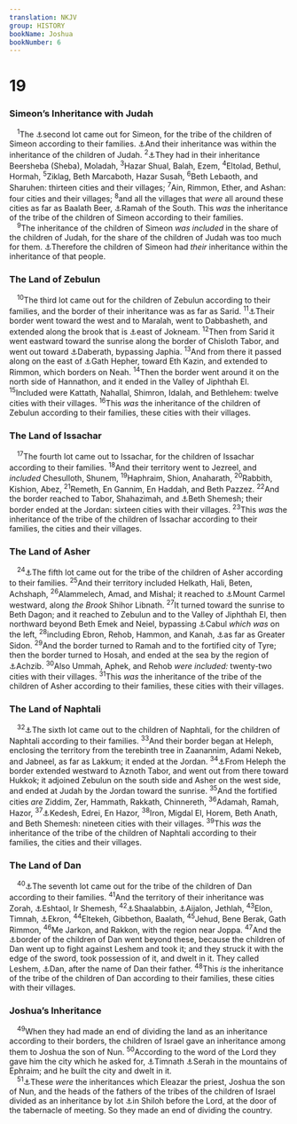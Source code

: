 ```yaml
---
translation: NKJV
group: HISTORY
bookName: Joshua 
bookNumber: 6
---
```


<div class="title"><h1>19</h1><h3>Simeon’s Inheritance with Judah</h3></div>
<span class="verse gios_19_1"> <sup>1</sup>The <a data-toggle="tooltip" data-placement="bottom" title="Judg. 1:3">⚓</a>second lot came out for Simeon, for the tribe of the children of Simeon according to their families. <a data-toggle="tooltip" data-placement="bottom" title="Josh. 19:9">⚓</a>And their inheritance was within the inheritance of the children of Judah. </span>
<span class="verse gios_19_2"><sup>2</sup><a data-toggle="tooltip" data-placement="bottom" title="1 Chr. 4:28">⚓</a>They had in their inheritance Beersheba (Sheba), Moladah, </span>
<span class="verse gios_19_3"><sup>3</sup>Hazar Shual, Balah, Ezem, </span>
<span class="verse gios_19_4"><sup>4</sup>Eltolad, Bethul, Hormah, </span>
<span class="verse gios_19_5"><sup>5</sup>Ziklag, Beth Marcaboth, Hazar Susah, </span>
<span class="verse gios_19_6"><sup>6</sup>Beth Lebaoth, and Sharuhen: thirteen cities and their villages; </span>
<span class="verse gios_19_7"><sup>7</sup>Ain, Rimmon, Ether, and Ashan: four cities and their villages; </span>
<span class="verse gios_19_8"><sup>8</sup>and all the villages that <i>were</i> all around these cities as far as Baalath Beer, <a data-toggle="tooltip" data-placement="bottom" title="1 Sam. 30:27">⚓</a>Ramah of the South. This <i>was</i> the inheritance of the tribe of the children of Simeon according to their families.<br/></span>
<span class="verse gios_19_9"> <sup>9</sup>The inheritance of the children of Simeon <i>was</i> <i>included</i> in the share of the children of Judah, for the share of the children of Judah was too much for them. <a data-toggle="tooltip" data-placement="bottom" title="Josh. 19:1">⚓</a>Therefore the children of Simeon had <i>their</i> inheritance within the inheritance of that people.<br/></span>
<div class="title"><h3>The Land of Zebulun</h3></div>
<span class="verse gios_19_10"> <sup>10</sup>The third lot came out for the children of Zebulun according to their families, and the border of their inheritance was as far as Sarid. </span>
<span class="verse gios_19_11"><sup>11</sup><a data-toggle="tooltip" data-placement="bottom" title="Gen. 49:13">⚓</a>Their border went toward the west and to Maralah, went to Dabbasheth, and extended along the brook that is <a data-toggle="tooltip" data-placement="bottom" title="Josh. 12:22">⚓</a>east of Jokneam. </span>
<span class="verse gios_19_12"><sup>12</sup>Then from Sarid it went eastward toward the sunrise along the border of Chisloth Tabor, and went out toward <a data-toggle="tooltip" data-placement="bottom" title="1 Chr. 6:72">⚓</a>Daberath, bypassing Japhia. </span>
<span class="verse gios_19_13"><sup>13</sup>And from there it passed along on the east of <a data-toggle="tooltip" data-placement="bottom" title="2 Kin. 14:25">⚓</a>Gath Hepher, toward Eth Kazin, and extended to Rimmon, which borders on Neah. </span>
<span class="verse gios_19_14"><sup>14</sup>Then the border went around it on the north side of Hannathon, and it ended in the Valley of Jiphthah El. </span>
<span class="verse gios_19_15"><sup>15</sup>Included were Kattath, Nahallal, Shimron, Idalah, and Bethlehem: twelve cities with their villages. </span>
<span class="verse gios_19_16"><sup>16</sup>This <i>was</i> the inheritance of the children of Zebulun according to their families, these cities with their villages.<br/></span>
<div class="title"><h3>The Land of Issachar</h3></div>
<span class="verse gios_19_17"> <sup>17</sup>The fourth lot came out to Issachar, for the children of Issachar according to their families. </span>
<span class="verse gios_19_18"><sup>18</sup>And their territory went to Jezreel, and <i>included</i> Chesulloth, Shunem, </span>
<span class="verse gios_19_19"><sup>19</sup>Haphraim, Shion, Anaharath, </span>
<span class="verse gios_19_20"><sup>20</sup>Rabbith, Kishion, Abez, </span>
<span class="verse gios_19_21"><sup>21</sup>Remeth, En Gannim, En Haddah, and Beth Pazzez. </span>
<span class="verse gios_19_22"><sup>22</sup>And the border reached to Tabor, Shahazimah, and <a data-toggle="tooltip" data-placement="bottom" title="Josh. 15:10; Judg. 1:33">⚓</a>Beth Shemesh; their border ended at the Jordan: sixteen cities with their villages. </span>
<span class="verse gios_19_23"><sup>23</sup>This <i>was</i> the inheritance of the tribe of the children of Issachar according to their families, the cities and their villages.<br/></span>
<div class="title"><h3>The Land of Asher</h3></div>
<span class="verse gios_19_24"> <sup>24</sup><a data-toggle="tooltip" data-placement="bottom" title="Judg. 1:31, 32">⚓</a>The fifth lot came out for the tribe of the children of Asher according to their families. </span>
<span class="verse gios_19_25"><sup>25</sup>And their territory included Helkath, Hali, Beten, Achshaph, </span>
<span class="verse gios_19_26"><sup>26</sup>Alammelech, Amad, and Mishal; it reached to <a data-toggle="tooltip" data-placement="bottom" title="1 Sam. 15:12; 1 Kin. 18:20; Is. 33:9; 35:2; Jer. 46:18">⚓</a>Mount Carmel westward, along <i>the</i> <i>Brook</i> Shihor Libnath. </span>
<span class="verse gios_19_27"><sup>27</sup>It turned toward the sunrise to Beth Dagon; and it reached to Zebulun and to the Valley of Jiphthah El, then northward beyond Beth Emek and Neiel, bypassing <a data-toggle="tooltip" data-placement="bottom" title="1 Kin. 9:13">⚓</a>Cabul <i>which</i> <i>was</i> on the left, </span>
<span class="verse gios_19_28"><sup>28</sup>including Ebron, Rehob, Hammon, and Kanah, <a data-toggle="tooltip" data-placement="bottom" title="Gen. 10:19; Josh. 11:8; Judg. 1:31; Acts 27:3">⚓</a>as far as Greater Sidon. </span>
<span class="verse gios_19_29"><sup>29</sup>And the border turned to Ramah and to the fortified city of Tyre; then the border turned to Hosah, and ended at the sea by the region of <a data-toggle="tooltip" data-placement="bottom" title="Judg. 1:31">⚓</a>Achzib. </span>
<span class="verse gios_19_30"><sup>30</sup>Also Ummah, Aphek, and Rehob <i>were</i> <i>included:</i> twenty-two cities with their villages. </span>
<span class="verse gios_19_31"><sup>31</sup>This <i>was</i> the inheritance of the tribe of the children of Asher according to their families, these cities with their villages.<br/></span>
<div class="title"><h3>The Land of Naphtali</h3></div>
<span class="verse gios_19_32"> <sup>32</sup><a data-toggle="tooltip" data-placement="bottom" title="Josh. 19:32–39; Judg. 1:33">⚓</a>The sixth lot came out to the children of Naphtali, for the children of Naphtali according to their families. </span>
<span class="verse gios_19_33"><sup>33</sup>And their border began at Heleph, enclosing the territory from the terebinth tree in Zaanannim, Adami Nekeb, and Jabneel, as far as Lakkum; it ended at the Jordan. </span>
<span class="verse gios_19_34"><sup>34</sup><a data-toggle="tooltip" data-placement="bottom" title="Deut. 33:23">⚓</a>From Heleph the border extended westward to Aznoth Tabor, and went out from there toward Hukkok; it adjoined Zebulun on the south side and Asher on the west side, and ended at Judah by the Jordan toward the sunrise. </span>
<span class="verse gios_19_35"><sup>35</sup>And the fortified cities <i>are</i> Ziddim, Zer, Hammath, Rakkath, Chinnereth, </span>
<span class="verse gios_19_36"><sup>36</sup>Adamah, Ramah, Hazor, </span>
<span class="verse gios_19_37"><sup>37</sup><a data-toggle="tooltip" data-placement="bottom" title="Josh. 20:7">⚓</a>Kedesh, Edrei, En Hazor, </span>
<span class="verse gios_19_38"><sup>38</sup>Iron, Migdal El, Horem, Beth Anath, and Beth Shemesh: nineteen cities with their villages. </span>
<span class="verse gios_19_39"><sup>39</sup>This <i>was</i> the inheritance of the tribe of the children of Naphtali according to their families, the cities and their villages.<br/></span>
<div class="title"><h3>The Land of Dan</h3></div>
<span class="verse gios_19_40"> <sup>40</sup><a data-toggle="tooltip" data-placement="bottom" title="Josh. 19:40–48; Judg. 1:34–36">⚓</a>The seventh lot came out for the tribe of the children of Dan according to their families. </span>
<span class="verse gios_19_41"><sup>41</sup>And the territory of their inheritance was Zorah, <a data-toggle="tooltip" data-placement="bottom" title="Josh. 15:33">⚓</a>Eshtaol, Ir Shemesh, </span>
<span class="verse gios_19_42"><sup>42</sup><a data-toggle="tooltip" data-placement="bottom" title="Judg. 1:35; 1 Kin. 4:9">⚓</a>Shaalabbin, <a data-toggle="tooltip" data-placement="bottom" title="Josh. 10:12; 21:24">⚓</a>Aijalon, Jethlah, </span>
<span class="verse gios_19_43"><sup>43</sup>Elon, Timnah, <a data-toggle="tooltip" data-placement="bottom" title="Josh. 15:11; Judg. 1:18">⚓</a>Ekron, </span>
<span class="verse gios_19_44"><sup>44</sup>Eltekeh, Gibbethon, Baalath, </span>
<span class="verse gios_19_45"><sup>45</sup>Jehud, Bene Berak, Gath Rimmon, </span>
<span class="verse gios_19_46"><sup>46</sup>Me Jarkon, and Rakkon, with the region near Joppa. </span>
<span class="verse gios_19_47"><sup>47</sup>And the <a data-toggle="tooltip" data-placement="bottom" title="Judg. 18">⚓</a>border of the children of Dan went beyond these, because the children of Dan went up to fight against Leshem and took it; and they struck it with the edge of the sword, took possession of it, and dwelt in it. They called Leshem, <a data-toggle="tooltip" data-placement="bottom" title="Judg. 18:29">⚓</a>Dan, after the name of Dan their father. </span>
<span class="verse gios_19_48"><sup>48</sup>This <i>is</i> the inheritance of the tribe of the children of Dan according to their families, these cities with their villages.<br/></span>
<div class="title"><h3>Joshua’s Inheritance</h3></div>
<span class="verse gios_19_49"> <sup>49</sup>When they had made an end of dividing the land as an inheritance according to their borders, the children of Israel gave an inheritance among them to Joshua the son of Nun. </span>
<span class="verse gios_19_50"><sup>50</sup>According to the word of the Lord they gave him the city which he asked for, <a data-toggle="tooltip" data-placement="bottom" title="Josh. 24:30">⚓</a>Timnath <a data-toggle="tooltip" data-placement="bottom" title="1 Chr. 7:24">⚓</a>Serah in the mountains of Ephraim; and he built the city and dwelt in it.<br/></span>
<span class="verse gios_19_51"> <sup>51</sup><a data-toggle="tooltip" data-placement="bottom" title="Num. 34:17; Josh. 14:1">⚓</a>These <i>were</i> the inheritances which Eleazar the priest, Joshua the son of Nun, and the heads of the fathers of the tribes of the children of Israel divided as an inheritance by lot <a data-toggle="tooltip" data-placement="bottom" title="Josh. 18:1, 10">⚓</a>in Shiloh before the Lord, at the door of the tabernacle of meeting. So they made an end of dividing the country.<br/></span>
